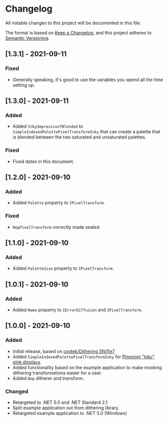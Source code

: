 # Changelog
All notable changes to this project will be documented in this file.

The format is based on [Keep a Changelog](https://keepachangelog.com/en/1.0.0/),
and this project adheres to [Semantic Versioning](https://semver.org/spec/v2.0.0.html).

## [1.3.1] - 2021-09-11
### Fixed
- Generally speaking, it's good to use the variables you spend all the time setting up.

## [1.3.0] - 2021-09-11
### Added
- Added `InkyImpression7Blended` to `SimpleIndexedPalettePixelTransformInky` that can create a palette that is blended between the two saturated and unsaturated palettes.

### Fixed
- Fixed dates in this document.

## [1.2.0] - 2021-09-10
### Added
- Added `Palette` property to `IPixelTransform`.

### Fixed
- `NopPixelTransform` correctly made sealed.

## [1.1.0] - 2021-09-10
### Added
- Added `PaletteSize` property to `IPixelTransform`.

## [1.0.1] - 2021-09-10
### Added
- Added `Name` property to `IErrorDiffusion` and `IPixelTransform`.

## [1.0.0] - 2021-09-10
### Added
- Initial release, based on [cyotek/Dithering 5fb11e7](https://github.com/cyotek/Dithering/tree/5fb11e7fddcec99bf848fe3a21779ebb18d78d69)
- Added `SimpleIndexedPalettePixelTransformInky` for [Pimoroni "Inky" eInk displays](https://shop.pimoroni.com/collections/pimoroni?filter=e-ink+Displays).
- Added functionality based on the example application to make invoking dithering transformations easier for a user.
- Added `Nop` ditherer and transform.

### Changed
- Retargeted to .NET 5.0 and .NET Standard 2.1
- Split example application out from dithering library.
- Retargeted example application to .NET 5.0 (Windows)
